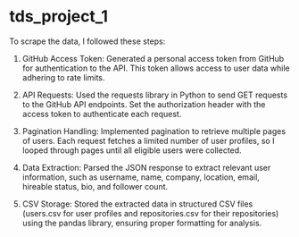 # tds_project_1

To scrape the data, I followed these steps:
1. GitHub Access Token: Generated a personal access token from GitHub for authentication to the API. This token allows access to user data while adhering to rate limits.

2. API Requests: Used the requests library in Python to send GET requests to the GitHub API endpoints. Set the authorization header with the access token to authenticate each request.

3. Pagination Handling: Implemented pagination to retrieve multiple pages of users. Each request fetches a limited number of user profiles, so I looped through pages until all eligible users were collected.

4. Data Extraction: Parsed the JSON response to extract relevant user information, such as username, name, company, location, email, hireable status, bio, and follower count.

5. CSV Storage: Stored the extracted data in structured CSV files (users.csv for user profiles and repositories.csv for their repositories) using the pandas library, ensuring proper formatting for analysis.
